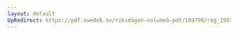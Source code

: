 ```yaml
---
layout: default
UpRedirect: https://pdf.swedeb.se/riksdagen-volumeG-pdf/199798/reg_199798/reg_199798_0507.pdf
---
```

